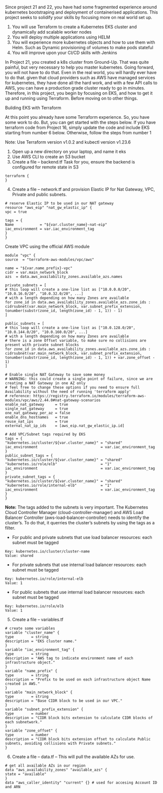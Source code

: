 Since project 21 and 22, you have had some fragmented experience around kubernetes bootstraping and deployment of containerised 
applications. This project seeks to solidify your skills by focusing more on real world set up.

1. You will use Terraform to create a Kubernetes EKS cluster and dynamically add scalable worker nodes
2. You will deploy multiple applications using HELM
3. You will experience more kubernetes objects and how to use them with Helm. Such as Dynamic provisioning of volumes to make pods 
stateful
4. You will improve upon your CI/CD skills with Jenkins

In Project 21, you created a k8s cluster from Ground-Up. That was quite painful, but very necessary to help you master kubernetes. 
Going forward, you will not have to do that. Even in the real world, you will hardly ever have to do that. given that cloud providers 
such as AWS have managed services for kubernetes, they have done all the hard work, and with a few API calls to AWS, you can have a 
production grade cluster ready to go in minutes. Therefore, in this project, you begin by focusing on EKS, and how to get it up and
running using Terraform. Before moving on to other things.

Building EKS with Terraform

At this point you already have some Terraform experience. So, you have some work to do. But, you can get started with the steps below.
If you have terraform code from Project 16, simply update the code and include EKS starting from number 6 below. Otherwise, follow the
steps from number 1

Note: Use Terraform version v1.0.2 and kubectl version v1.23.6

1. Open up a new directory on your laptop, and name it eks
2. Use AWS CLI to create an S3 bucket
3. Create a file – backend.tf Task for you, ensure the backend is configured for remote state in S3

```
terraform {
}
```

4. Create a file – network.tf and provision Elastic IP for Nat Gateway, VPC, Private and public subnets.

```
# reserve Elastic IP to be used in our NAT gateway
resource "aws_eip" "nat_gw_elastic_ip" {
vpc = true

tags = {
Name            = "${var.cluster_name}-nat-eip"
iac_environment = var.iac_environment_tag
}
}
```

Create VPC using the official AWS module

```
module "vpc" {
source  = "terraform-aws-modules/vpc/aws"

name = "${var.name_prefix}-vpc"
cidr = var.main_network_block
azs  = data.aws_availability_zones.available_azs.names

private_subnets = [
# this loop will create a one-line list as ["10.0.0.0/20", "10.0.16.0/20", "10.0.32.0/20", ...]
# with a length depending on how many Zones are available
for zone_id in data.aws_availability_zones.available_azs.zone_ids :
cidrsubnet(var.main_network_block, var.subnet_prefix_extension, tonumber(substr(zone_id, length(zone_id) - 1, 1)) - 1)
]

public_subnets = [
# this loop will create a one-line list as ["10.0.128.0/20", "10.0.144.0/20", "10.0.160.0/20", ...]
# with a length depending on how many Zones are available
# there is a zone Offset variable, to make sure no collisions are present with private subnet blocks
for zone_id in data.aws_availability_zones.available_azs.zone_ids :
cidrsubnet(var.main_network_block, var.subnet_prefix_extension, tonumber(substr(zone_id, length(zone_id) - 1, 1)) + var.zone_offset - 1)
]

# Enable single NAT Gateway to save some money
# WARNING: this could create a single point of failure, since we are creating a NAT Gateway in one AZ only
# feel free to change these options if you need to ensure full Availability without the need of running 'terraform apply'
# reference: https://registry.terraform.io/modules/terraform-aws-modules/vpc/aws/2.44.0#nat-gateway-scenarios
enable_nat_gateway     = true
single_nat_gateway     = true
one_nat_gateway_per_az = false
enable_dns_hostnames   = true
reuse_nat_ips          = true
external_nat_ip_ids    = [aws_eip.nat_gw_elastic_ip.id]

# Add VPC/Subnet tags required by EKS
tags = {
"kubernetes.io/cluster/${var.cluster_name}" = "shared"
iac_environment                             = var.iac_environment_tag
}
public_subnet_tags = {
"kubernetes.io/cluster/${var.cluster_name}" = "shared"
"kubernetes.io/role/elb"                    = "1"
iac_environment                             = var.iac_environment_tag
}
private_subnet_tags = {
"kubernetes.io/cluster/${var.cluster_name}" = "shared"
"kubernetes.io/role/internal-elb"           = "1"
iac_environment                             = var.iac_environment_tag
}
}
```


**Note:** The tags added to the subnets is very important. The Kubernetes Cloud Controller Manager (cloud-controller-manager) and
AWS Load Balancer Controller (aws-load-balancer-controller) needs to identify the cluster’s. To do that, it querries the cluster’s 
subnets by using the tags as a filter.

- For public and private subnets that use load balancer resources: each subnet must be tagged

```
Key: kubernetes.io/cluster/cluster-name
Value: shared
```

- For private subnets that use internal load balancer resources: each subnet must be tagged


```
Key: kubernetes.io/role/internal-elb
Value: 1
```

- For public subnets that use internal load balancer resources: each subnet must be tagged

```
Key: kubernetes.io/role/elb
Value: 1
```


5. Create a file – variables.tf

```
# create some variables
variable "cluster_name" {
type        = string
description = "EKS cluster name."
}
variable "iac_environment_tag" {
type        = string
description = "AWS tag to indicate environment name of each infrastructure object."
}
variable "name_prefix" {
type        = string
description = "Prefix to be used on each infrastructure object Name created in AWS."
}
variable "main_network_block" {
type        = string
description = "Base CIDR block to be used in our VPC."
}
variable "subnet_prefix_extension" {
type        = number
description = "CIDR block bits extension to calculate CIDR blocks of each subnetwork."
}
variable "zone_offset" {
type        = number
description = "CIDR block bits extension offset to calculate Public subnets, avoiding collisions with Private subnets."
}
```

6. Create a file – data.tf – This will pull the available AZs for use.

```
# get all available AZs in our region
data "aws_availability_zones" "available_azs" {
state = "available"
}
data "aws_caller_identity" "current" {} # used for accesing Account ID and ARN
```
